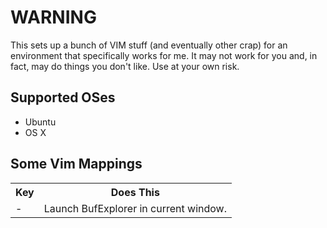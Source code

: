 WARNING
=======

This sets up a bunch of VIM stuff (and eventually other crap) for an
environment that specifically works for me. It may not work for you and, in
fact, may do things you don't like. Use at your own risk.

Supported OSes
--------------

* Ubuntu
* OS X

Some Vim Mappings
-----------------

<table>
    <tr>
        <th>Key</th>
        <th>Does This</th>
    </tr><tr>
        <td>-</td>
        <td>Launch BufExplorer in current window.</td>
    </tr>
</table>
